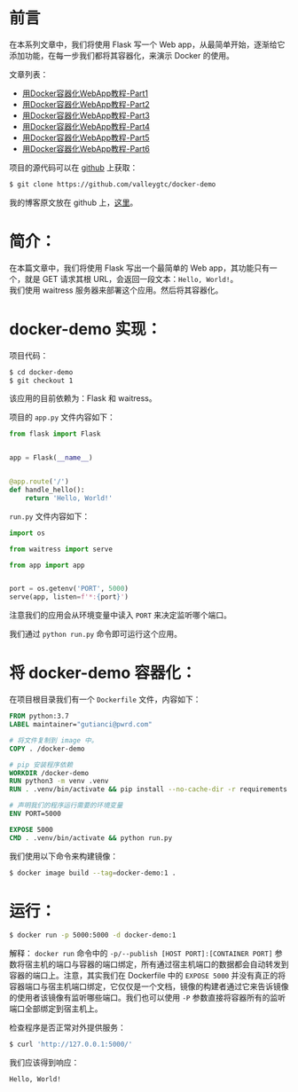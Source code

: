 # 前言
在本系列文章中，我们将使用 Flask 写一个 Web app，从最简单开始，逐渐给它添加功能，在每一步我们都将其容器化，来演示 Docker 的使用。

文章列表：
- [用Docker容器化WebApp教程-Part1](https://github.com/valleygtc/valleygtc.github.io/blob/master/2020-01-16-用Docker容器化WebApp教程Part1.md)
- [用Docker容器化WebApp教程-Part2](https://github.com/valleygtc/valleygtc.github.io/blob/master/2020-01-16-用Docker容器化WebApp教程Part2.md)
- [用Docker容器化WebApp教程-Part3](https://github.com/valleygtc/valleygtc.github.io/blob/master/2020-01-16-用Docker容器化WebApp教程Part3.md)
- [用Docker容器化WebApp教程-Part4](https://github.com/valleygtc/valleygtc.github.io/blob/master/2020-01-16-用Docker容器化WebApp教程Part4.md)
- [用Docker容器化WebApp教程-Part5](https://github.com/valleygtc/valleygtc.github.io/blob/master/2020-01-16-用Docker容器化WebApp教程Part5.md)
- [用Docker容器化WebApp教程-Part6](https://github.com/valleygtc/valleygtc.github.io/blob/master/2020-02-07-用Docker容器化WebApp教程Part6.md)


项目的源代码可以在 [github](https://github.com/valleygtc/docker-demo) 上获取：
```bash
$ git clone https://github.com/valleygtc/docker-demo
```

我的博客原文放在 github 上，[这里](https://github.com/valleygtc/valleygtc.github.io)。


# 简介：
在本篇文章中，我们将使用 Flask 写出一个最简单的 Web app，其功能只有一个，就是 GET 请求其根 URL，会返回一段文本：`Hello, World!`。<br>
我们使用 waitress 服务器来部署这个应用。然后将其容器化。


# docker-demo 实现：
项目代码：
```bash
$ cd docker-demo
$ git checkout 1
```

该应用的目前依赖为：Flask 和 waitress。

项目的 `app.py` 文件内容如下：
```python
from flask import Flask


app = Flask(__name__)


@app.route('/')
def handle_hello():
    return 'Hello, World!'
```

`run.py` 文件内容如下：
```python
import os

from waitress import serve

from app import app


port = os.getenv('PORT', 5000)
serve(app, listen=f'*:{port}')
```

注意我们的应用会从环境变量中读入 `PORT` 来决定监听哪个端口。

我们通过 `python run.py` 命令即可运行这个应用。


# 将 docker-demo 容器化：
在项目根目录我们有一个 `Dockerfile` 文件，内容如下：
```dockerfile
FROM python:3.7
LABEL maintainer="gutianci@pwrd.com"

# 将文件复制到 image 中。
COPY . /docker-demo

# pip 安装程序依赖
WORKDIR /docker-demo
RUN python3 -m venv .venv
RUN . .venv/bin/activate && pip install --no-cache-dir -r requirements.txt -i https://pypi.tuna.tsinghua.edu.cn/simple

# 声明我们的程序运行需要的环境变量
ENV PORT=5000

EXPOSE 5000
CMD . .venv/bin/activate && python run.py
```

我们使用以下命令来构建镜像：
```bash
$ docker image build --tag=docker-demo:1 .
```


# 运行：
```bash
$ docker run -p 5000:5000 -d docker-demo:1
```

解释：
`docker run` 命令中的 `-p/--publish [HOST PORT]:[CONTAINER PORT]` 参数将宿主机的端口与容器的端口绑定，所有通过宿主机端口的数据都会自动转发到容器的端口上。注意，其实我们在 Dockerfile 中的 `EXPOSE 5000` 并没有真正的将容器端口与宿主机端口绑定，它仅仅是一个文档，镜像的构建者通过它来告诉镜像的使用者该镜像有监听哪些端口。我们也可以使用 `-P` 参数直接将容器所有的监听端口全部绑定到宿主机上。


检查程序是否正常对外提供服务：
```bash
$ curl 'http://127.0.0.1:5000/'
```

我们应该得到响应：
```bash
Hello, World!
```
